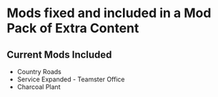 # Mods fixed and included in a Mod Pack of Extra Content

## Current Mods Included
- Country Roads
- Service Expanded - Teamster Office
- Charcoal Plant
